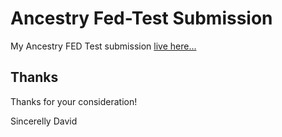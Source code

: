 Ancestry Fed-Test Submission
============================

My Ancestry FED Test submission [live here...](http://www.davidrandell.com/playground/fedtest)

## Thanks

Thanks for your consideration!

Sincerelly
David